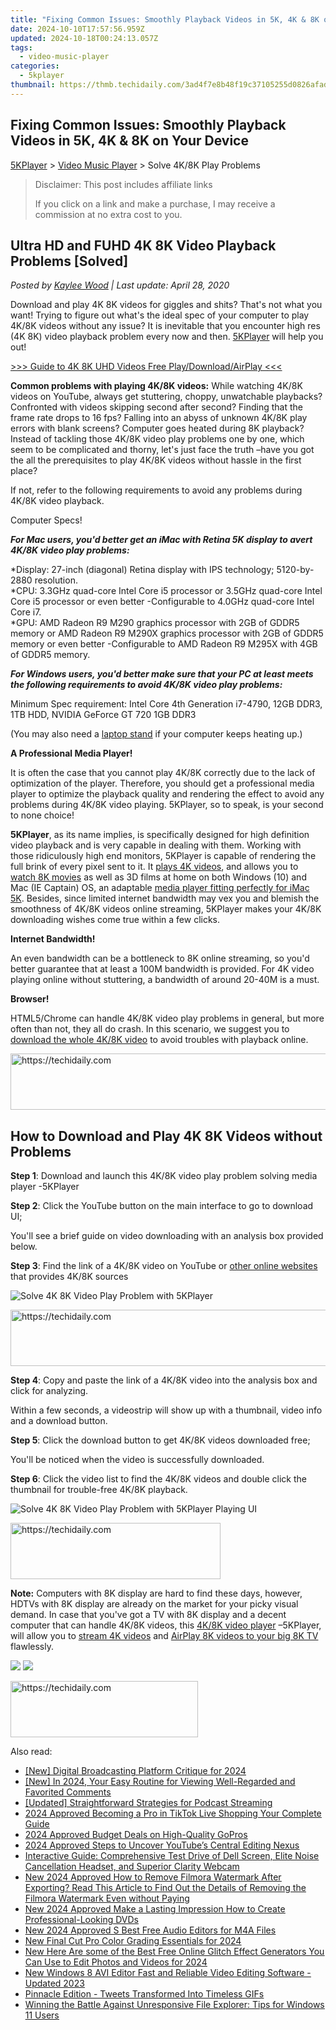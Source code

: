 ```yaml
---
title: "Fixing Common Issues: Smoothly Playback Videos in 5K, 4K & 8K on Your Device"
date: 2024-10-10T17:57:56.959Z
updated: 2024-10-18T00:24:13.057Z
tags:
  - video-music-player
categories:
  - 5kplayer
thumbnail: https://thmb.techidaily.com/3ad4f7e8b48f19c37105255d0826afad52f6608bef33c5c37cef1bfce8aa66b0.jpeg
---
```


## Fixing Common Issues: Smoothly Playback Videos in 5K, 4K & 8K on Your Device

[5KPlayer](https://tools.techidaily.com/5kplayer/products/) \> [Video Music Player](https://tools.techidaily.com/5kplayer/video-music-player/) \> Solve 4K/8K Play Problems

>  Disclaimer: This post includes affiliate links
>
>  If you click on a link and make a purchase, I may receive a commission at no extra cost to you.
>

## Ultra HD and FUHD 4K 8K Video Playback Problems \[Solved\]

 _Posted by [Kaylee Wood](https://www.quora.com/profile/Amanda-Hu-21) | Last update: April 28, 2020_

Download and play 4K 8K videos for giggles and shits? That's not what you want! Trying to figure out what's the ideal spec of your computer to play 4K/8K videos without any issue? It is inevitable that you encounter high res (4K 8K) video playback problem every now and then. [5KPlayer](https://tools.techidaily.com/5kplayer/products/) will help you out!

[\>>> Guide to 4K 8K UHD Videos Free Play/Download/AirPlay <<<](https://tools.techidaily.com/5kplayer/video-music-player/)

**Common problems with playing 4K/8K videos:** While watching 4K/8K videos on YouTube, always get stuttering, choppy, unwatchable playbacks? Confronted with videos skipping second after second? Finding that the frame rate drops to 16 fps? Falling into an abyss of unknown 4K/8K play errors with blank screens? Computer goes heated during 8K playback? Instead of tackling those 4K/8K video play problems one by one, which seem to be complicated and thorny, let's just face the truth –have you got the all the prerequisites to play 4K/8K videos without hassle in the first place? 

If not, refer to the following requirements to avoid any problems during 4K/8K video playback.

Computer Specs!

**_For Mac users, you'd better get an iMac with Retina 5K display to avert 4K/8K video play problems:_** 

\*Display: 27-inch (diagonal) Retina display with IPS technology; 5120-by-2880 resolution.   
 \*CPU: 3.3GHz quad-core Intel Core i5 processor or 3.5GHz quad-core Intel Core i5 processor or even better -Configurable to 4.0GHz quad-core Intel Core i7.  
 \*GPU: AMD Radeon R9 M290 graphics processor with 2GB of GDDR5 memory or AMD Radeon R9 M290X graphics processor with 2GB of GDDR5 memory or even better -Configurable to AMD Radeon R9 M295X with 4GB of GDDR5 memory.

**_For Windows users, you'd better make sure that your PC at least meets the following requirements to avoid 4K/8K video play problems:_**

Minimum Spec requirement: Intel Core 4th Generation i7-4790, 12GB DDR3, 1TB HDD, NVIDIA GeForce GT 720 1GB DDR3

(You may also need a [laptop stand](https://wfhadviser.com/product-reviews/best-laptop-stands-for-desks/) if your computer keeps heating up.)

**A Professional Media Player!** 

It is often the case that you cannot play 4K/8K correctly due to the lack of optimization of the player. Therefore, you should get a professional media player to optimize the playback quality and rendering the effect to avoid any problems during 4K/8K video playing. 5KPlayer, so to speak, is your second to none choice!

**5KPlayer**, as its name implies, is specifically designed for high definition video playback and is very capable in dealing with them. Working with those ridiculously high end monitors, 5KPlayer is capable of rendering the full brink of every pixel sent to it. It [plays 4K videos](https://tools.techidaily.com/5kplayer/video-music-player/), and allows you to [watch 8K movies](https://tools.techidaily.com/5kplayer/video-music-player/) as well as 3D films at home on both Windows (10) and Mac (IE Captain) OS, an adaptable [media player fitting perfectly for iMac 5K](https://tools.techidaily.com/5kplayer/5k-player/). Besides, since limited internet bandwidth may vex you and blemish the smoothness of 4K/8K videos online streaming, 5KPlayer makes your 4K/8K downloading wishes come true within a few clicks. 

**Internet Bandwidth!**

An even bandwidth can be a bottleneck to 8K online streaming, so you'd better guarantee that at least a 100M bandwidth is provided. For 4K video playing online without stuttering, a bandwidth of around 20-40M is a must.

**Browser!**

HTML5/Chrome can handle 4K/8K video play problems in general, but more often than not, they all do crash. In this scenario, we suggest you to [download the whole 4K/8K video](https://tools.techidaily.com/5kplayer/youtube-download/) to avoid troubles with playback online.

<!-- affiliate ads begin -->
<a href="https://aligracehair.sjv.io/c/5597632/2087267/19272" target="_top" id="2087267">
  <img src="//a.impactradius-go.com/display-ad/19272-2087267" border="0" alt="https://techidaily.com" width="728" height="90"/>
</a>
<img height="0" width="0" src="https://aligracehair.sjv.io/i/5597632/2087267/19272" style="position:absolute;visibility:hidden;" border="0" />
<!-- affiliate ads end -->

## How to Download and Play 4K 8K Videos without Problems

**Step 1**: Download and launch this 4K/8K video play problem solving media player -5KPlayer

**Step 2**: Click the YouTube button on the main interface to go to download UI;

You'll see a brief guide on video downloading with an analysis box provided below.

**Step 3**: Find the link of a 4K/8K video on YouTube or [other online websites](https://tools.techidaily.com/5kplayer/youtube-download/) that provides 4K/8K sources

![Solve 4K 8K Video Play Problem with 5KPlayer](https://www.5kplayer.com/video-music-player/img/download-8k-movies.jpg) 

<!-- affiliate ads begin -->
<a href="https://aligracehair.sjv.io/c/5597632/1938750/19272" target="_top" id="1938750">
  <img src="//a.impactradius-go.com/display-ad/19272-1938750" border="0" alt="https://techidaily.com" width="728" height="90"/>
</a>
<img height="0" width="0" src="https://aligracehair.sjv.io/i/5597632/1938750/19272" style="position:absolute;visibility:hidden;" border="0" />
<!-- affiliate ads end -->

**Step 4**: Copy and paste the link of a 4K/8K video into the analysis box and click for analyzing.

Within a few seconds, a videostrip will show up with a thumbnail, video info and a download button.

**Step 5**: Click the download button to get 4K/8K videos downloaded free;

You'll be noticed when the video is successfully downloaded.

**Step 6**: Click the video list to find the 4K/8K videos and double click the thumbnail for trouble-free 4K/8K playback. 

![Solve 4K 8K Video Play Problem with 5KPlayer Playing UI](https://www.5kplayer.com/video-music-player/img/play-8k-movies-on-mac.jpg)

<!-- affiliate ads begin -->
<a href="https://aligracehair.sjv.io/c/5597632/2135402/19272" target="_top" id="2135402">
  <img src="//a.impactradius-go.com/display-ad/19272-2135402" border="0" alt="https://techidaily.com" width="336" height="90"/>
</a>
<img height="0" width="0" src="https://aligracehair.sjv.io/i/5597632/2135402/19272" style="position:absolute;visibility:hidden;" border="0" />
<!-- affiliate ads end -->

**Note:** Computers with 8K display are hard to find these days, however, HDTVs with 8K display are already on the market for your picky visual demand. In case that you've got a TV with 8K display and a decent computer that can handle 4K/8K videos, this [4K/8K video player](https://tools.techidaily.com/5kplayer/video-music-player/) –5KPlayer, will allow you to [stream 4K videos](https://tools.techidaily.com/5kplayer/airplay/) and [AirPlay 8K videos to your big 8K TV](https://tools.techidaily.com/5kplayer/airplay/) flawlessly. 

[![](https://www.5kplayer.com/video-music-player/../button/freedownwhitewin.png)](https://tools.techidaily.com/5kplayer/products/) [![](https://www.5kplayer.com/video-music-player/../button/freedownbackmac.png)](https://tools.techidaily.com/5kplayer/products/)

<!-- affiliate ads begin -->
<a href="https://laganoo.pxf.io/c/5597632/1528700/16446" target="_top" id="1528700">
  <img src="//a.impactradius-go.com/display-ad/16446-1528700" border="0" alt="https://techidaily.com" width="300" height="90"/>
</a>
<img height="0" width="0" src="https://laganoo.pxf.io/i/5597632/1528700/16446" style="position:absolute;visibility:hidden;" border="0" />
<!-- affiliate ads end -->

<ins class="adsbygoogle"
     style="display:block"
     data-ad-format="autorelaxed"
     data-ad-client="ca-pub-7571918770474297"
     data-ad-slot="1223367746"></ins>

<ins class="adsbygoogle"
     style="display:block"
     data-ad-client="ca-pub-7571918770474297"
     data-ad-slot="8358498916"
     data-ad-format="auto"
     data-full-width-responsive="true"></ins>

<span class="atpl-alsoreadstyle">Also read:</span>
<div><ul>
<li><a href="https://article-posts.techidaily.com/new-digital-broadcasting-platform-critique-for-2024/"><u>[New] Digital Broadcasting Platform Critique for 2024</u></a></li>
<li><a href="https://fox-cloud.techidaily.com/new-in-2024-your-easy-routine-for-viewing-well-regarded-and-favorited-comments/"><u>[New] In 2024, Your Easy Routine for Viewing Well-Regarded and Favorited Comments</u></a></li>
<li><a href="https://extra-guidance.techidaily.com/updated-straightforward-strategies-for-podcast-streaming/"><u>[Updated] Straightforward Strategies for Podcast Streaming</u></a></li>
<li><a href="https://ai-live-streaming.techidaily.com/2024-approved-becoming-a-pro-in-tiktok-live-shopping-your-complete-guide/"><u>2024 Approved Becoming a Pro in TikTok Live Shopping Your Complete Guide</u></a></li>
<li><a href="https://article-helps.techidaily.com/2024-approved-budget-deals-on-high-quality-gopros/"><u>2024 Approved Budget Deals on High-Quality GoPros</u></a></li>
<li><a href="https://youtube-docs.techidaily.com/approved-steps-to-uncover-youtubes-central-editing-nexus/"><u>2024 Approved Steps to Uncover YouTube’s Central Editing Nexus</u></a></li>
<li><a href="https://sound-tweaking.techidaily.com/interactive-guide-comprehensive-test-drive-of-dell-screen-elite-noise-cancellation-headset-and-superior-clarity-webcam/"><u>Interactive Guide: Comprehensive Test Drive of Dell Screen, Elite Noise Cancellation Headset, and Superior Clarity Webcam</u></a></li>
<li><a href="https://video-creation-software.techidaily.com/new-2024-approved-how-to-remove-filmora-watermark-after-exporting-read-this-article-to-find-out-the-details-of-removing-the-filmora-watermark-even-without-p/"><u>New 2024 Approved How to Remove Filmora Watermark After Exporting? Read This Article to Find Out the Details of Removing the Filmora Watermark Even without Paying</u></a></li>
<li><a href="https://video-creation-software.techidaily.com/new-2024-approved-make-a-lasting-impression-how-to-create-professional-looking-dvds/"><u>New 2024 Approved Make a Lasting Impression How to Create Professional-Looking DVDs</u></a></li>
<li><a href="https://video-creation-software.techidaily.com/new-2024-approved-s-best-free-audio-editors-for-m4a-files/"><u>New 2024 Approved S Best Free Audio Editors for M4A Files</u></a></li>
<li><a href="https://video-creation-software.techidaily.com/new-final-cut-pro-color-grading-essentials-for-2024/"><u>New Final Cut Pro Color Grading Essentials for 2024</u></a></li>
<li><a href="https://video-creation-software.techidaily.com/new-here-are-some-of-the-best-free-online-glitch-effect-generators-you-can-use-to-edit-photos-and-videos-for-2024/"><u>New Here Are some of the Best Free Online Glitch Effect Generators You Can Use to Edit Photos and Videos for 2024</u></a></li>
<li><a href="https://video-creation-software.techidaily.com/new-windows-8-avi-editor-fast-and-reliable-video-editing-software-updated-2023/"><u>New Windows 8 AVI Editor Fast and Reliable Video Editing Software - Updated 2023</u></a></li>
<li><a href="https://twitter-videos.techidaily.com/pinnacle-edition-tweets-transformed-into-timeless-gifs/"><u>Pinnacle Edition - Tweets Transformed Into Timeless GIFs</u></a></li>
<li><a href="https://common-error.techidaily.com/winning-the-battle-against-unresponsive-file-explorer-tips-for-windows-11-users/"><u>Winning the Battle Against Unresponsive File Explorer: Tips for Windows 11 Users</u></a></li>
</ul></div>

